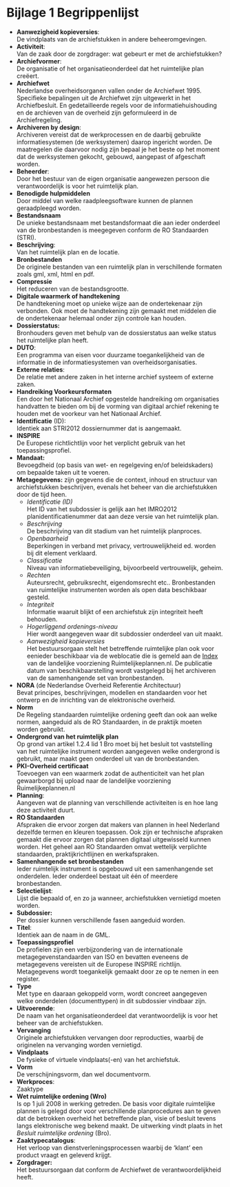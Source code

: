 # Bijlage 1 Begrippenlijst

-   **Aanwezigheid kopieversies**:  
De vindplaats van de archiefstukken in andere beheeromgevingen.  
-   **Activiteit**:  
Van de zaak door de zorgdrager: wat gebeurt er met de archiefstukken?  
-   **Archiefvormer**:  
De organisatie of het organisatieonderdeel dat het ruimtelijke plan creëert.  
-   **Archiefwet**  
Nederlandse overheidsorganen vallen onder de Archiefwet 1995. Specifieke
bepalingen uit de Archiefwet zijn uitgewerkt in het Archiefbesluit. En
gedetailleerde regels voor de informatiehuishouding en de archieven van de
overheid zijn geformuleerd in de Archiefregeling.  
-   **Archiveren by design**:  
Archiveren vereist dat de werkprocessen en de daarbij gebruikte
informatiesystemen (de werksystemen) daarop ingericht worden. De maatregelen die
daarvoor nodig zijn bepaal je het beste op het moment dat de werksystemen
gekocht, gebouwd, aangepast of afgeschaft worden.  
-   **Beheerder**:  
Door het bestuur van de eigen organisatie aangewezen persoon die
verantwoordelijk is voor het ruimtelijk plan.  
-   **Benodigde hulpmiddelen**  
Door middel van welke raadpleegsoftware kunnen de plannen geraadpleegd worden.  
-   **Bestandsnaam**  
De unieke bestandsnaam met bestandsformaat die aan ieder onderdeel van de
bronbestanden is meegegeven conform de RO Standaarden (STRI).  
-   **Beschrijving**:  
Van het ruimtelijk plan en de locatie.  
-   **Bronbestanden**  
De originele bestanden van een ruimtelijk plan in verschillende formaten zoals
gml, xml, html en pdf.  
-   **Compressie**  
Het reduceren van de bestandsgrootte.  
-   **Digitale waarmerk of handtekening**  
De handtekening moet op unieke wijze aan de ondertekenaar zijn verbonden. Ook
moet de handtekening zijn gemaakt met middelen die de ondertekenaar helemaal
onder zijn controle kan houden.  
-   **Dossierstatus:**  
Bronhouders geven met behulp van de dossierstatus aan welke status het
ruimtelijke plan heeft.  
-   **DUTO**:  
Een programma van eisen voor duurzame toegankelijkheid van de informatie in de
informatiesystemen van overheidsorganisaties.  
-   **Externe relaties**:  
De relatie met andere zaken in het interne archief systeem of externe zaken.  
-   **Handreiking Voorkeursformaten**  
Een door het Nationaal Archief opgestelde handreiking om organisaties handvatten
te bieden om bij de vorming van digitaal archief rekening te houden met de
voorkeur van het Nationaal Archief.  
-   **Identificatie** (ID):  
Identiek aan STRI2012 dossiernummer dat is aangemaakt.  
-   **INSPIRE**  
De Europese richtlichtlijn voor het verplicht gebruik van het
toepassingsprofiel.  
-   **Mandaat:**  
Bevoegdheid (op basis van wet- en regelgeving en/of beleidskaders) om bepaalde taken uit te voeren.  
-   **Metagegevens:** zijn gegevens die de context, inhoud en structuur van
    archiefstukken beschrijven, evenals het beheer van die archiefstukken door de tijd heen.  
	-   *Identificatie (ID)*  
Het ID van het subdossier is gelijk aan het IMRO2012 planidentificatienummer
dat aan deze versie van het ruimtelijk plan.  
	-   *Beschrijving*  
De beschrijving van dit stadium van het ruimtelijk planproces.  
	-   *Openbaarheid*  
Beperkingen in verband met privacy, vertrouwelijkheid ed. worden bij dit
element verklaard.  
	-   *Classificatie*  
Niveau van informatiebeveiliging, bijvoorbeeld vertrouwelijk, geheim.  
	-   *Rechten*  
Auteursrecht, gebruiksrecht, eigendomsrecht etc.. Bronbestanden van
ruimtelijke instrumenten worden als open data beschikbaar gesteld.  
	-   *Integriteit*  
Informatie waaruit blijkt of een archiefstuk zijn integriteit heeft
behouden. 
	-   *Hogerliggend ordenings-niveau*  
Hier wordt aangegeven waar dit subdossier onderdeel van uit maakt.  
	-   *Aanwezigheid kopieversies*  
Het bestuursorgaan stelt het betreffende ruimtelijke plan ook voor eenieder
beschikbaar via de weblocatie die is gemeld aan de
[Index](https://www.ruimtelijkeplannen.nl/web-roi/index/) van de landelijke voorziening Ruimtelijkeplannen.nl. De
publicatie datum van beschikbaarstelling wordt vastgelegd bij het archiveren
van de samenhangende set van bronbestanden.  
-   **NORA** (de Nederlandse Overheid Referentie Architectuur)  
Bevat principes, beschrijvingen, modellen en standaarden voor het ontwerp en de
inrichting van de elektronische overheid.  
-   **Norm**  
De Regeling standaarden ruimtelijke ordening geeft dan ook aan welke normen,
aangeduid als de RO Standaarden, in de praktijk moeten worden gebruikt.  
-   **Ondergrond van het ruimtelijk plan**  
Op grond van artikel 1.2.4 lid 1 Bro moet bij het besluit tot vaststelling van
het ruimtelijke instrument worden aangegeven welke ondergrond is gebruikt, maar
maakt geen onderdeel uit van de bronbestanden.  
-   **PKI-Overheid certificaat**  
Toevoegen van een waarmerk zodat de authenticiteit van het plan gewaarborgd bij upload naar de landelijke voorziening Ruimelijkeplannen.nl  
-   **Planning**:  
Aangeven wat de planning van verschillende activiteiten is en hoe lang deze
activiteit duurt.  
-   **RO Standaarden**  
Afspraken die ervoor zorgen dat makers van plannen in heel Nederland dezelfde
termen en kleuren toepassen. Ook zijn er technische afspraken gemaakt die ervoor
zorgen dat plannen digitaal uitgewisseld kunnen worden. Het geheel aan RO
Standaarden omvat wettelijk verplichte standaarden, praktijkrichtlijnen en
werkafspraken.  
-   **Samenhangende set bronbestanden**  
Ieder ruimtelijk instrument is opgebouwd uit een samenhangende set onderdelen.
Ieder onderdeel bestaat uit één of meerdere bronbestanden.  
-   **Selectielijst**:  
Lijst die bepaald of, en zo ja wanneer, archiefstukken vernietigd moeten worden.  
-   **Subdossier:**  
Per dossier kunnen verschillende fasen aangeduid worden.  
-   **Titel**:  
Identiek aan de naam in de GML.  
-   **Toepassingsprofiel**  
De profielen zijn een verbijzondering van de internationale metagegevenstandaarden
van ISO en bevatten eveneens de metagegevens vereisten uit de Europese INSPIRE
richtlijn. Metagegevens wordt toegankelijk gemaakt door ze op te nemen in een
register.  
-   **Type**  
Met type en daaraan gekoppeld vorm, wordt concreet aangegeven welke
onderdelen (documenttypen) in dit subdossier vindbaar zijn.  
-   **Uitvoerende**:  
De naam van het organisatieonderdeel dat verantwoordelijk is voor het beheer van
de archiefstukken.  
-   **Vervanging**  
Originele archiefstukken vervangen door reproducties, waarbij de originelen na vervanging worden vernietigd.  
-   **Vindplaats**  
De fysieke of virtuele vindplaats(-en) van het archiefstuk.  
-   **Vorm**  
De verschijningsvorm, dan wel documentvorm.  
-   **Werkproces**:  
Zaaktype  
-   **Wet ruimtelijke ordening (Wro)**  
Is op 1 juli 2008 in werking getreden. De basis voor digitale ruimtelijke
plannen is gelegd door voor verschillende planprocedures aan te geven dat de
betrokken overheid het betreffende plan, visie of besluit tevens langs
elektronische weg bekend maakt. De uitwerking vindt plaats in het *Besluit
ruimtelijke ordening* (Bro).  
-   **Zaaktypecatalogus**:  
Het verloop van dienstverleningsprocessen waarbij de ‘klant’ een product vraagt
en geleverd krijgt.  
-   **Zorgdrager:**  
Het bestuursorgaan dat conform de Archiefwet de verantwoordelijkheid heeft.

